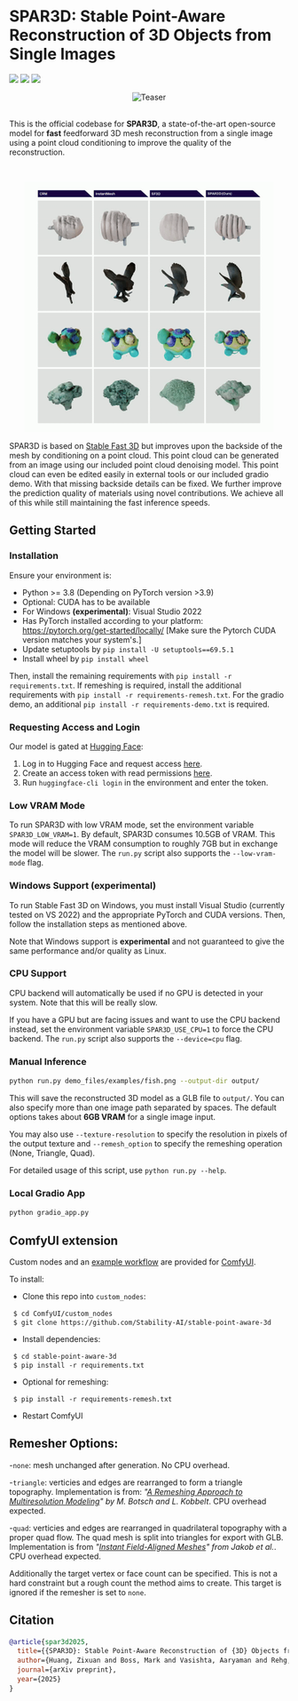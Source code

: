 # SPAR3D: Stable Point-Aware Reconstruction of 3D Objects from Single Images

<a href="https://arxiv.org/abs/2501.04689"><img src="https://img.shields.io/badge/Arxiv-2501.04689-B31B1B.svg"></a> <a href="https://huggingface.co/stabilityai/stable-point-aware-3d"><img src="https://img.shields.io/badge/%F0%9F%A4%97%20Model_Card-Huggingface-orange"></a> <a href="https://huggingface.co/spaces/stabilityai/stable-point-aware-3d"><img src="https://img.shields.io/badge/%F0%9F%A4%97%20Gradio%20Demo-Huggingface-orange"></a>

<div align="center">
  <img src="demo_files/turntable.gif" alt="Teaser">
</div>

<br>

This is the official codebase for **SPAR3D**, a state-of-the-art open-source model for **fast** feedforward 3D mesh reconstruction from a single image using a point cloud conditioning to improve the quality of the reconstruction.

<br>

<p align="center">
    <img width="450" src="demo_files/comp.gif"/>
</p>

SPAR3D is based on [Stable Fast 3D](https://github.com/Stability-AI/stable-fast-3d) but improves upon the backside of the mesh by conditioning on a point cloud. This point cloud can be generated from an image using our included point cloud denoising model. This point cloud can even be edited easily in external tools or our included gradio demo. With that missing backside details can be fixed. We further improve the prediction quality of materials using novel contributions. We achieve all of this while still maintaining the fast inference speeds.

## Getting Started

### Installation

Ensure your environment is:
- Python >= 3.8 (Depending on PyTorch version >3.9)
- Optional: CUDA has to be available
- For Windows **(experimental)**: Visual Studio 2022
- Has PyTorch installed according to your platform: https://pytorch.org/get-started/locally/ [Make sure the Pytorch CUDA version matches your system's.]
- Update setuptools by `pip install -U setuptools==69.5.1`
- Install wheel by `pip install wheel`

Then, install the remaining requirements with `pip install -r requirements.txt`.
If remeshing is required, install the additional requirements with `pip install -r requirements-remesh.txt`.
For the gradio demo, an additional `pip install -r requirements-demo.txt` is required.

### Requesting Access and Login

Our model is gated at [Hugging Face](https://huggingface.co):

1. Log in to Hugging Face and request access [here](https://huggingface.co/stabilityai/stable-point-aware-3d).
2. Create an access token with read permissions [here](https://huggingface.co/settings/tokens).
3. Run `huggingface-cli login` in the environment and enter the token.

### Low VRAM Mode

To run SPAR3D with low VRAM mode, set the environment variable `SPAR3D_LOW_VRAM=1`. By default, SPAR3D consumes 10.5GB of VRAM. This mode will reduce the VRAM consumption to roughly 7GB but in exchange the model will be slower. The `run.py` script also supports the `--low-vram-mode` flag.

### Windows Support **(experimental)**

To run Stable Fast 3D on Windows, you must install Visual Studio (currently tested on VS 2022) and the appropriate PyTorch and CUDA versions.
Then, follow the installation steps as mentioned above.

Note that Windows support is **experimental** and not guaranteed to give the same performance and/or quality as Linux.

### CPU Support

CPU backend will automatically be used if no GPU is detected in your system. Note that this will be really slow.

If you have a GPU but are facing issues and want to use the CPU backend instead, set the environment variable `SPAR3D_USE_CPU=1` to force the CPU backend. The `run.py` script also supports the `--device=cpu` flag.

### Manual Inference

```sh
python run.py demo_files/examples/fish.png --output-dir output/
```
This will save the reconstructed 3D model as a GLB file to `output/`. You can also specify more than one image path separated by spaces. The default options takes about **6GB VRAM** for a single image input.

You may also use `--texture-resolution` to specify the resolution in pixels of the output texture and `--remesh_option` to specify the remeshing operation (None, Triangle, Quad).

For detailed usage of this script, use `python run.py --help`.

### Local Gradio App

```sh
python gradio_app.py
```


## ComfyUI extension

Custom nodes and an [example workflow](./demo_files/workflows/spar3d_example.json) are provided for [ComfyUI](https://github.com/comfyanonymous/ComfyUI).

To install:

* Clone this repo into ```custom_nodes```:
 ```shell
  $ cd ComfyUI/custom_nodes
  $ git clone https://github.com/Stability-AI/stable-point-aware-3d
 ```
* Install dependencies:
 ```shell
  $ cd stable-point-aware-3d
  $ pip install -r requirements.txt
 ```
* Optional for remeshing:
 ```shell
  $ pip install -r requirements-remesh.txt
 ```
* Restart ComfyUI

## Remesher Options:

  -`none`: mesh unchanged after generation. No CPU overhead.

  -`triangle`: verticies and edges are rearranged to form a triangle topography. Implementation is from: *"[A Remeshing Approach to Multiresolution Modeling](https://github.com/sgsellan/botsch-kobbelt-remesher-libigl)" by M. Botsch and L. Kobbelt*. CPU overhead expected.

  -`quad`: verticies and edges are rearranged in quadrilateral topography with a proper quad flow. The quad mesh is split into triangles for export with GLB. Implementation is from *"[Instant Field-Aligned Meshes](https://github.com/wjakob/instant-meshes)" from Jakob et al.*. CPU overhead expected.

Additionally the target vertex or face count can be specified. This is not a hard constraint but a rough count the method aims to create. This target is ignored if the remesher is set to `none`.

## Citation
```BibTeX
@article{spar3d2025,
  title={{SPAR3D}: Stable Point-Aware Reconstruction of {3D} Objects from Single Images},
  author={Huang, Zixuan and Boss, Mark and Vasishta, Aaryaman and Rehg, James Matthew and Jampani, Varun},
  journal={arXiv preprint},
  year={2025}
}
```

